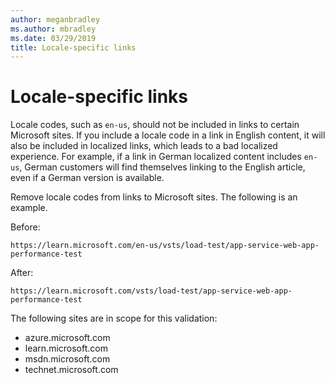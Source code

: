 ```yaml
---
author: meganbradley
ms.author: mbradley
ms.date: 03/29/2019
title: Locale-specific links
---
```

# Locale-specific links

Locale codes, such as `en-us`, should not be included in links to certain Microsoft sites. If you include a locale code in a link in English content, it will also be included in localized links, which leads to a bad localized experience. For example, if a link in German localized content includes `en-us`, German customers will find themselves linking to the English article, even if a German version is available.

Remove locale codes from links to Microsoft sites. The following is an example.

Before:

`https://learn.microsoft.com/en-us/vsts/load-test/app-service-web-app-performance-test`

After:

`https://learn.microsoft.com/vsts/load-test/app-service-web-app-performance-test`

The following sites are in scope for this validation:

- azure.microsoft.com
- learn.microsoft.com
- msdn.microsoft.com
- technet.microsoft.com
